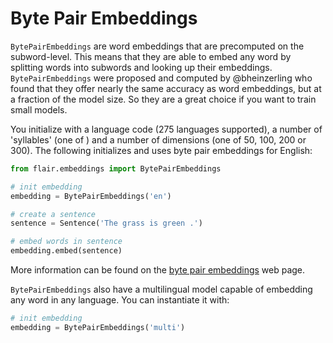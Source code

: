 # Byte Pair Embeddings

`BytePairEmbeddings` are word embeddings that are precomputed on the subword-level. This means that they are able to
embed any word by splitting words into subwords and looking up their embeddings. `BytePairEmbeddings` were proposed
and computed by @bheinzerling who found that they offer nearly the same accuracy as word embeddings, but at a fraction
of the model size. So they are a great choice if you want to train small models.

You initialize with a language code (275 languages supported), a number of 'syllables' (one of ) and
a number of dimensions (one of 50, 100, 200 or 300). The following initializes and uses byte pair embeddings
for English:

```python
from flair.embeddings import BytePairEmbeddings

# init embedding
embedding = BytePairEmbeddings('en')

# create a sentence
sentence = Sentence('The grass is green .')

# embed words in sentence
embedding.embed(sentence)
```

More information can be found
on the [byte pair embeddings](https://nlp.h-its.org/bpemb/) web page.

`BytePairEmbeddings` also have a multilingual model capable of embedding any word in any language.
 You can instantiate it with:

```python
# init embedding
embedding = BytePairEmbeddings('multi')
```
